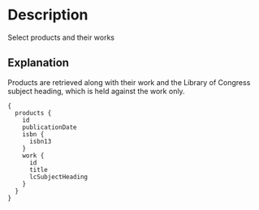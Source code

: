 # Description

Select products and their works

## Explanation

Products are retrieved along with their work and the Library of Congress subject heading, which is held against the work only.

```gql
{
  products {
    id
    publicationDate
    isbn {
      isbn13
    }
    work {
      id
      title
      lcSubjectHeading
    }
  }
}
```

